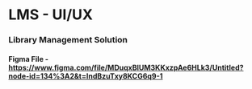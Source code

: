 # LMS - UI/UX
### Library Management Solution

#### Figma File - https://www.figma.com/file/MDuqxBlUM3KKxzpAe6HLk3/Untitled?node-id=134%3A2&t=IndBzuTxy8KCG6q9-1
